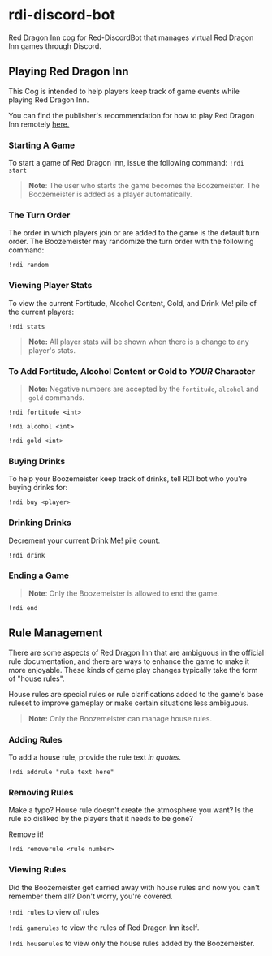 # rdi-discord-bot
Red Dragon Inn cog for Red-DiscordBot that manages virtual Red Dragon Inn games through Discord.

## Playing Red Dragon Inn
This Cog is intended to help players keep track of game events while playing Red Dragon Inn.

You can find the publisher's recommendation for how to play Red Dragon Inn remotely [here.](http://slugfestgames.com/teleconference-rdi/)

### Starting A Game
To start a game of Red Dragon Inn, issue the following command: `!rdi start`

> **Note**: The user who starts the game becomes the Boozemeister.
> The Boozemeister is added as a player automatically.

### The Turn Order
The order in which players join or are added to the game is the default turn order. The 
Boozemeister may randomize the turn order with the following command:

`!rdi random`

### Viewing Player Stats
To view the current Fortitude, Alcohol Content, Gold, and Drink Me! pile of the current players:

`!rdi stats`

> **Note:** All player stats will be shown when there is a change to any player's stats.

### To Add Fortitude, Alcohol Content or Gold to _YOUR_ Character
> **Note:** Negative numbers are accepted by the `fortitude`, `alcohol` and `gold` commands.

`!rdi fortitude <int>`

`!rdi alcohol <int>`

`!rdi gold <int>`

### Buying Drinks
To help your Boozemeister keep track of drinks, tell RDI bot who you're buying drinks for:

`!rdi buy <player>`

### Drinking Drinks
Decrement your current Drink Me! pile count.

`!rdi drink`

### Ending a Game
> **Note**: Only the Boozemeister is allowed to end the game.

`!rdi end`

## Rule Management
There are some aspects of Red Dragon Inn that are ambiguous in the official rule documentation, and there are ways to
enhance the game to make it more enjoyable. These kinds of game play changes typically take the form of "house rules". 

House rules are special rules or rule clarifications added to the game's base ruleset to improve gameplay or make certain
situations less ambiguous.

> **Note:** Only the Boozemeister can manage house rules.

### Adding Rules
To add a house rule, provide the rule text _in quotes_.

`!rdi addrule "rule text here"`

### Removing Rules
Make a typo? House rule doesn't create the atmosphere you want? Is the rule so disliked by the players that it needs to be gone?

Remove it!

`!rdi removerule <rule number>`

### Viewing Rules
Did the Boozemeister get carried away with house rules and now you can't remember them all? Don't worry, you're covered.

`!rdi rules` to view _all_ rules

`!rdi gamerules` to view the rules of Red Dragon Inn itself.

`!rdi houserules` to view only the house rules added by the Boozemeister.

